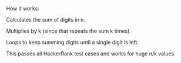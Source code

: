 How it works:

Calculates the sum of digits in n.

Multiplies by k (since that repeats the sum k times).

Loops to keep summing digits until a single digit is left.

This passes all HackerRank test cases and works for huge n/k values.